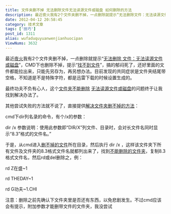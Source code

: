 ```yaml
---
title: 文件夹删不掉 无法删除文件无法读源文件或磁盘 如何删除的方法
description: 最近夜火我有2个文件夹删不掉，一点删除就提示“无法删除文件：无法读源文件或磁盘”，CMD下也删除不掉，提示“找不到文件”，搞的郁闷死了，还好里面的文件都能拉出来，只能先另存为，再另想办法。目前发现的共同症状是文件夹结尾带空格，不知道是不是特殊字符，都是迅雷下载的时候设置生成的。 最终功夫不负有心人，这个文件夹不能删除无法读源文件或磁盘的
date: 2012-04-12 20:58:45
category: 技术文章
tags: ['技巧']
post_id: 1311
alias: wufaduquyuanwenjianhuocipan
ViewNums: 3632
---
```


最近[夜火](http://www.15897.com)我有2个文件夹删不掉，一点删除就提示“[无法删除 文件：无法读源文件或磁盘](/blog/wufaduquyuanwenjianhuocipan)”，CMD下也删除不掉，提示“[找不到文件](/blog/wufaduquyuanwenjianhuocipan)”，搞的郁闷死了，还好里面的文件都能拉出来，只能先另存为，再另想办法。目前发现的共同症状是文件夹结尾带空格，不知道是不是特殊字符，都是迅雷下载的时候设置生成的。

最终功夫不负有心人，这个[文件夹不能删除](/blog/wufaduquyuanwenjianhuocipan) [无法读源文件或磁盘](/blog/wufaduquyuanwenjianhuocipan)的问题终于让我找到解决办法了。

其他尝试失败的方法就不说了，直接提供[解决文件夹删不掉的方法](/blog/wufaduquyuanwenjianhuocipan)：

cmd下dir列名录的命令，有个/x的参数：

dir /x
参数说明：使用此参数即“DIR/X”列文件、目录时，会对长文件名同时显示“8.3”格式的文件名。”

于是，从cmd进入[删不掉的文件](/blog/wufaduquyuanwenjianhuocipan)所在目录，然后执行 dir /x ，这样该文件夹下所有文件及文件夹的8.3格式文件名就都列出来了，找到[不能删除的文件夹](/blog/wufaduquyuanwenjianhuocipan)，复制8.3格式文件名，然后rd或del删除之，例：

rd Z在盛~1

rd THEDAY~1

rd G功夫~1.CHI

注意：删除之前先确认下文件夹里是否还有东西，以免悲剧发生。不过cmd应该会有提示，附加参数才能删带文件的文件夹，我没尝试

